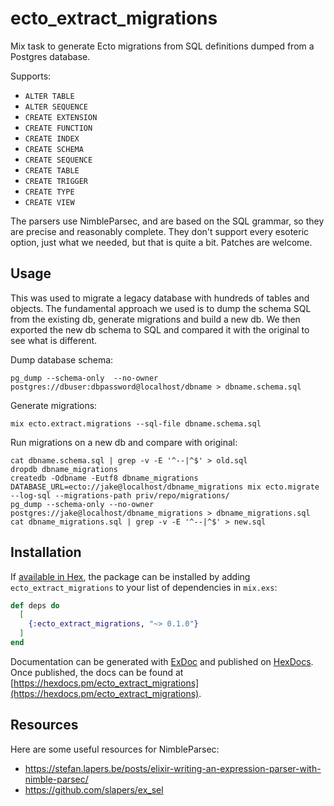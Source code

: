 # ecto_extract_migrations

Mix task to generate Ecto migrations from SQL definitions dumped from a
Postgres database.

Supports:

* `ALTER TABLE`
* `ALTER SEQUENCE`
* `CREATE EXTENSION`
* `CREATE FUNCTION`
* `CREATE INDEX`
* `CREATE SCHEMA`
* `CREATE SEQUENCE`
* `CREATE TABLE`
* `CREATE TRIGGER`
* `CREATE TYPE`
* `CREATE VIEW`

The parsers use NimbleParsec, and are based on the SQL grammar, so they are
precise and reasonably complete. They don't support every esoteric option, just
what we needed, but that is quite a bit. Patches are welcome.

## Usage

This was used to migrate a legacy database with hundreds of tables and objects.
The fundamental approach we used is to dump the schema SQL from the existing db,
generate migrations and build a new db. We then exported the new db schema to SQL
and compared it with the original to see what is different.

Dump database schema:

```shell
pg_dump --schema-only  --no-owner postgres://dbuser:dbpassword@localhost/dbname > dbname.schema.sql
```

Generate migrations:

```shell
mix ecto.extract.migrations --sql-file dbname.schema.sql
```

Run migrations on a new db and compare with original:

```shell
cat dbname.schema.sql | grep -v -E '^--|^$' > old.sql
dropdb dbname_migrations
createdb -Odbname -Eutf8 dbname_migrations
DATABASE_URL=ecto://jake@localhost/dbname_migrations mix ecto.migrate --log-sql --migrations-path priv/repo/migrations/
pg_dump --schema-only --no-owner postgres://jake@localhost/dbname_migrations > dbname_migrations.sql
cat dbname_migrations.sql | grep -v -E '^--|^$' > new.sql
```

## Installation

If [available in Hex](https://hex.pm/docs/publish), the package can be installed
by adding `ecto_extract_migrations` to your list of dependencies in `mix.exs`:

```elixir
def deps do
  [
    {:ecto_extract_migrations, "~> 0.1.0"}
  ]
end
```

Documentation can be generated with [ExDoc](https://github.com/elixir-lang/ex_doc)
and published on [HexDocs](https://hexdocs.pm). Once published, the docs can
be found at [https://hexdocs.pm/ecto_extract_migrations](https://hexdocs.pm/ecto_extract_migrations).

## Resources

Here are some useful resources for NimbleParsec:

* https://stefan.lapers.be/posts/elixir-writing-an-expression-parser-with-nimble-parsec/
* https://github.com/slapers/ex_sel
